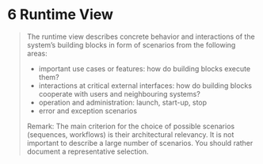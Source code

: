# 6 Runtime View 

> The runtime view describes concrete behavior and interactions of the system’s building blocks in form of scenarios from the following areas:
>
> * important use cases or features: how do building blocks execute them?
> * interactions at critical external interfaces: how do building blocks cooperate with users and neighbouring systems?
> * operation and administration: launch, start-up, stop
> * error and exception scenarios
>
> Remark: The main criterion for the choice of possible scenarios (sequences, workflows) is their architectural relevancy. It is not important to describe a large number of scenarios. You should rather document a representative selection.
